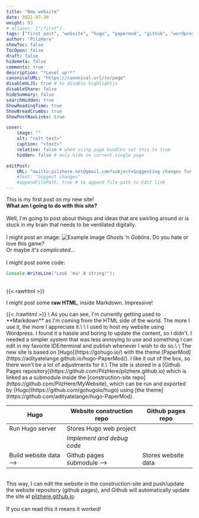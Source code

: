 ```yaml
---
title: "New website"
date: 2021-07-30
weight: 93
# aliases: ["/first"]
tags: ["first post", "website", "hugo", "papermod", "github", "wordpress", "markdown", "ghosts 'n goblins"]
author: "PilzHere"
showToc: false
TocOpen: false
draft: false
hidemeta: false
comments: true
description: "*Level up!*"
canonicalURL: "https://canonical.url/to/page"
disableHLJS: true # to disable highlightjs
disableShare: false
hideSummary: false
searchHidden: true
ShowReadingTime: true
ShowBreadCrumbs: true
ShowPostNavLinks: true

cover:
    image: ""
    alt: "<alt text>"
    caption: "<text>"
    relative: false # when using page bundles set this to true
    hidden: false # only hide on current single page

editPost:
    URL: "mailto:pilzhere.net@gmail.com?subject=Suggesting changes for "
    #Text: "Suggest changes"
    #appendFilePath: true # to append file path to Edit link
---
```


This is my first post on my new site!\
**What am I going to do with this site?**\
\
Well, I'm going to post about things and ideas that are swirling around or is stuck in my brain that needs to be ventilated digitally.\
\
I might post an image:
![Example image](/images/cover.png)
*Ghosts 'n Goblins*. Do you hate or love this game?\
Or maybe *it's complicated*...\
\
I might post some code:
```java
Console.WriteLine("Look 'ma! A string!");
```
\
{{< rawhtml >}}
<p class="speshal-fancy-custom">
I might post some <strong>raw HTML</strong>, inside Markdown. Impressive!
</p>
{{< /rawhtml >}}
\
As you can see, I'm currently getting used to **Markdown** as I'm coming from the HTML side of the world.
The more I use it, the more I appreciate it.\
\
I used to host my website using Wordpress. I found it a hassle and boring to update the content, so I didn't. I needed a simpler system that was less annoying to use and something I can edit in my favorite IDE/terminal and publish whenever I wish to do so.\
\
The new site is based on [Hugo](https://gohugo.io/) with the theme [PaperMod](https://adityatelange.github.io/hugo-PaperMod/). I like it out of the box, so there won't be a lot of adjustments for it.\
The site is stored in a [Github Pages repository](https://github.com/PilzHere/pilzhere.github.io) which is linked as a submodule inside the [construction-site repo](https://github.com/PilzHere/MyWebsite), which can be run and exported by [Hugo](https://github.com/gohugoio/hugo) using [the theme](https://github.com/adityatelange/hugo-PaperMod).

Hugo | Website construction repo | Github pages repo
------------ | ------------- | -------------
Run Hugo server | Stores Hugo web project | <br>
<br> | *Implement and debug code* | <br>
Build website data --> | Github pages submodule --> | Stores website data

\
This way, I can edit the website in the construction-site and push/update the website repository (github pages), and Github will automatically update the site at [pilzhere.github.io](https://pilzhere.github.io/).\
\
If you can read this it means it worked!
